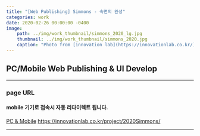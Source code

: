 ```yaml
---
title: "[Web Publishing] Simmons - 숙면의 완성"
categories: work
date: 2020-02-26 00:00:00 -0400
image: 
    path: ../img/work_thumbnail/simmons_2020_lg.jpg
    thumbnail: ../img/work_thumbnail/simmons_2020.jpg
    caption: "Photo from [innovation lab](https://innovationlab.co.kr/)"
---
```

<style>
.entry-feature-image{max-width: 500px;}
</style>

## PC/Mobile Web Publishing & UI Develop

---

### page URL
#### mobile 기기로 접속시 자동 리다이렉트 됩니다.
[PC & Mobile](https://innovationlab.co.kr/project/2020Simmons/)
https://innovationlab.co.kr/project/2020Simmons/

---

